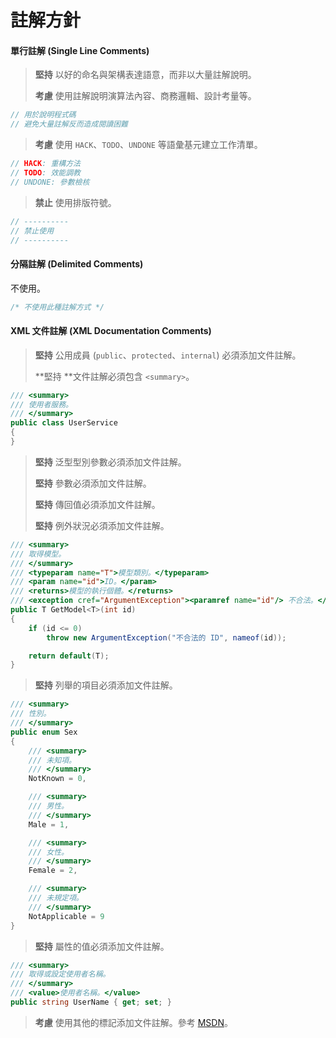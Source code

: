 # 註解方針

#### 單行註解 \(Single Line Comments\)

> **堅持** 以好的命名與架構表達語意，而非以大量註解說明。
>
> **考慮** 使用註解說明演算法內容、商務邏輯、設計考量等。

```csharp
// 用於說明程式碼
// 避免大量註解反而造成閱讀困難
```

> **考慮** 使用 `HACK`、`TODO`、`UNDONE` 等語彙基元建立工作清單。

```csharp
// HACK: 重構方法
// TODO: 效能調教
// UNDONE: 參數檢核
```

> **禁止** 使用排版符號。

```csharp
// ----------
// 禁止使用
// ----------
```

#### 分隔註解 \(Delimited Comments\)

不使用。

```csharp
/* 不使用此種註解方式 */
```

#### XML 文件註解 \(XML Documentation Comments\)

> **堅持** 公用成員 \(`public`、`protected`、`internal`\) 必須添加文件註解。
>
> **堅持 **文件註解必須包含 `<summary>`。

```csharp
/// <summary>
/// 使用者服務。
/// </summary>
public class UserService
{
}
```

> **堅持** 泛型型別參數必須添加文件註解。
>
> **堅持** 參數必須添加文件註解。
>
> **堅持** 傳回值必須添加文件註解。
>
> **堅持** 例外狀況必須添加文件註解。

```csharp
/// <summary>
/// 取得模型。
/// </summary>
/// <typeparam name="T">模型類別。</typeparam>
/// <param name="id">ID。</param>
/// <returns>模型的執行個體。</returns>
/// <exception cref="ArgumentException"><paramref name="id"/> 不合法。</exception>
public T GetModel<T>(int id)
{
    if (id <= 0)
        throw new ArgumentException("不合法的 ID", nameof(id));

    return default(T);
}
```

> **堅持** 列舉的項目必須添加文件註解。

```csharp
/// <summary>
/// 性別。
/// </summary>
public enum Sex
{
    /// <summary>
    /// 未知項。
    /// </summary>
    NotKnown = 0,

    /// <summary>
    /// 男性。
    /// </summary>
    Male = 1,

    /// <summary>
    /// 女性。
    /// </summary>
    Female = 2,

    /// <summary>
    /// 未規定項。
    /// </summary>
    NotApplicable = 9
}
```

> **堅持** 屬性的值必須添加文件註解。

```csharp
/// <summary>
/// 取得或設定使用者名稱。
/// </summary>
/// <value>使用者名稱。</value>
public string UserName { get; set; }
```

> **考慮** 使用其他的標記添加文件註解。參考 [MSDN](https://msdn.microsoft.com/zh-tw/library/5ast78ax.aspx)。





